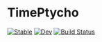 # TimePtycho

[![Stable](https://img.shields.io/badge/docs-stable-blue.svg)](https://cbrahms.github.io/TimePtycho.jl/stable/)
[![Dev](https://img.shields.io/badge/docs-dev-blue.svg)](https://cbrahms.github.io/TimePtycho.jl/dev/)
[![Build Status](https://github.com/cbrahms/TimePtycho.jl/actions/workflows/CI.yml/badge.svg?branch=main)](https://github.com/cbrahms/TimePtycho.jl/actions/workflows/CI.yml?query=branch%3Amain)
